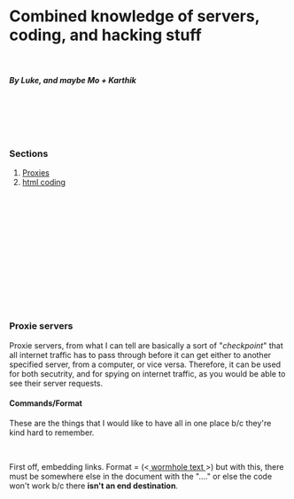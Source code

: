 <!Domain html>

<h1>Combined knowledge of servers, coding, and hacking stuff</h1>
<br>
<h5>By Luke, and maybe Mo + Karthik</h5>
<br>
<br>
<br>
<br>
<h3>Sections</h3>
  <ol>
  <li><a href="#proxies">Proxies</a></li>
  <li><a href="html">html coding</a></li>
  </ol>
  <br />
  <br />
  <br />
  <br />
  <br />
  <br />
  <br />
  <br />
  <br />
  <br />
  <br />
  <br />
  <div id="proxies">
  <h3>Proxie servers</h3>
    <body>
      <p> Proxie servers, from what I can tell are basically a sort of "<em>checkpoint</em>" that all internet traffic has to pass through before it can get either to another specified server, from a computer, or vice versa. Therefore, it can be used for both secutrity, and for spying on internet traffic, as you would be able to see their server requests.</p>
  </body>
  
  <div id="html">
  <h4>Commands/Format</h4>
  <body>
    <p>These are the things that I would like to have all in one place b/c they're kind hard to remember.</p>
    <br>
    <p>First off, embedding links. Format = (<<a href="...."> wormhole text </a>>) but with this, there must be somewhere else in the document with the "...." or else the code won't work b/c there <strong>isn't an end destination</strong>.
      
